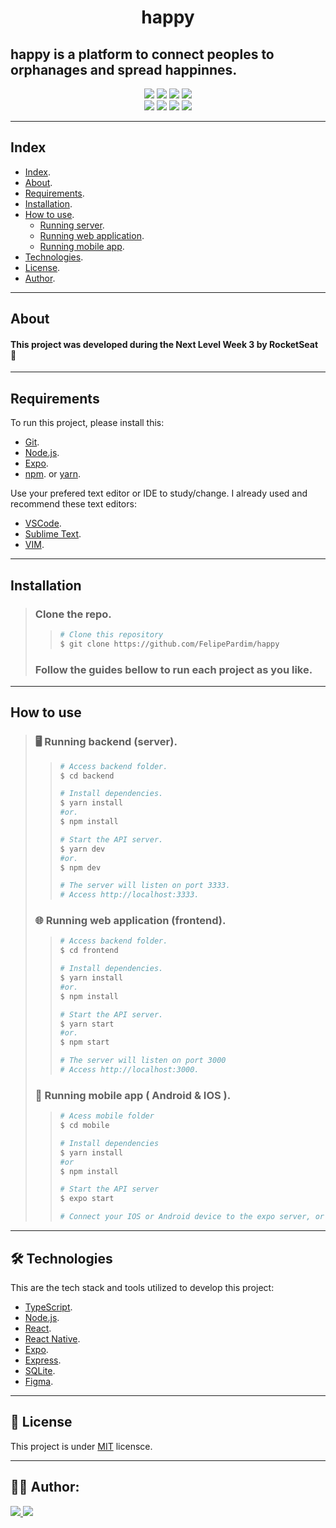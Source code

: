 <h1 align="center">
    happy
</h1>

## happy is a platform to connect peoples to orphanages and spread happinnes.

<p align="center">
	<img src="https://img.shields.io/github/stars/FelipePardim/happy" />
    <img src="https://img.shields.io/github/forks/FelipePardim/happy" />
    <img src="https://img.shields.io/github/issues/FelipePardim/happy" />
    <img src="https://img.shields.io/github/license/FelipePardim/happy" />
    <br>
    <img src="https://img.shields.io/badge/React-blue?logo=react" />
    <img src="https://img.shields.io/badge/Node.JS-grey?logo=node.js" />
    <img src="https://img.shields.io/badge/TypeScript-007ACC?logo=TypeScript" />
    <img src="https://img.shields.io/badge/SQLite-003B57?logo=SQLite" />
</p>

---
 
## Index
- [Index](#index).
- [About](#about).
- [Requirements](#requirements).
- [Installation](#installation).
- [How to use](#how-to-use).
    - [Running server](#running-server).
    - [Running web application](#running-web).
    - [Running mobile app](#running-mobile).
- [Technologies](#technologies).
- [License](#license).
- [Author](#author).
---

## About
#### This project was developed during the Next Level Week 3 by RocketSeat 💜

---

## Requirements

To run this project, please install this:

- [Git](https://git-scm.com).
- [Node.js](https://nodejs.org/en/).
- [Expo](https://expo.io/).
- [npm](https://www.npmjs.com/). or [yarn](https://yarnpkg.com/).

Use your prefered text editor or IDE to study/change.
I already used and recommend these text editors:
- [VSCode](https://code.visualstudio.com/).
- [Sublime Text](https://www.sublimetext.com/).
- [VIM](https://www.vim.org/).

---

## Installation
> ### Clone the repo.
>>   ```bash
>>  # Clone this repository
>>  $ git clone https://github.com/FelipePardim/happy
>>   ```
> ### Follow the guides bellow to run each project as you like.

---

## How to use
><h3 id="running-server">
>   🖥️ Running backend (server).
></h3>
>
>> ```bash
>># Access backend folder.
>> $ cd backend
>>
>># Install dependencies.
>>$ yarn install
>>#or.
>>$ npm install
>>
>># Start the API server.
>>$ yarn dev
>>#or.
>>$ npm dev
>>
>># The server will listen on port 3333.
>># Access http://localhost:3333.
>>```
>
><h3 id="running-web">
>🌐 Running web application (frontend).
></h3>
>
>>```bash
>># Access backend folder.
>>$ cd frontend
>>
>># Install dependencies.
>>$ yarn install
>>#or.
>>$ npm install
>>
>># Start the API server.
>>$ yarn start
>>#or.
>>$ npm start
>>
>># The server will listen on port 3000
>># Access http://localhost:3000.
>>```
>
><h3 id="running-mobile">
>    📱 Running mobile app ( Android & IOS ).
></h3>
>
>>```bash
>># Acess mobile folder
>>$ cd mobile
>>
>># Install dependencies
>>$ yarn install
>>#or
>>$ npm install 
>>
>># Start the API server
>>$ expo start
>>
>> # Connect your IOS or Android device to the expo server, or run in a emulator;
>>```
>
---

<h2 id="technologies">
    🛠 Technologies
</h2>

This are the tech stack and tools utilized to develop this project:

- [TypeScript](https://www.typescriptlang.org/).
- [Node.js](https://nodejs.org/en/).
- [React](https://pt-br.reactjs.org/).
- [React Native](https://reactnative.dev/).
- [Expo](https://expo.io/).
- [Express](https://expressjs.com/).
- [SQLite](https://www.sqlite.org/index.html).
- [Figma](https://www.figma.com/).

---

<h2 id="license">
    📝 License 
</h2>

This project is under [MIT](https://github.com/FelipePardim/happy/LICENSE.md) licensce.

---

<h2 id="author">
    👨‍💻 Author:
</h2>
<div>
    <a href="https://github.com/FelipePardim" margin="10px">
        <img src="https://img.shields.io/badge/GitHub-FelipePardim-6f42c1?logo=github"/>
    </a>
    <a alt="Felipe Pardim" href="https://www.linkedin.com/in/felipe-pardim">
        <img src="https://img.shields.io/badge/LinkedIn-Felipe%20Pardim-blue?logo=linkedin"/>
    </a>
</div>